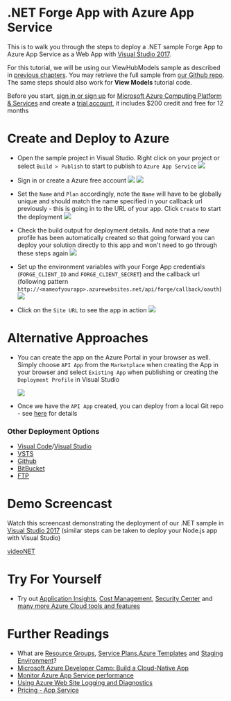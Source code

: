 # .NET Forge App with Azure App Service

This is to walk you through the steps to deploy a .NET sample Forge App to Azure App Service as a Web App with [Visual Studio 2017](https://visualstudio.microsoft.com/vs/).

For this tutorial, we will be using our ViewHubModels sample as described in [previous chapters](tutorials/viewhubmodels). You may retrieve the full sample from [our Github repo](https://github.com/Autodesk-Forge/learn.forge.viewhubmodels/tree/net). The same steps should also work for **View Models** tutorial code.

Before you start, [sign in or sign up](https://signup.azure.com/) for [Microsoft Azure Computing Platform & Services](https://azure.microsoft.com/) and create a [trial account](https://azure.microsoft.com/en-us/free/?cdn=disable), it includes $200 credit and free for 12 months

# Create and Deploy to Azure

- Open the sample project in Visual Studio. Right click on your project or select ```Build > Publish``` to start to publish to ```Azure App Service```
![](_media/deployment/azure/create_web_app_net.png)

- Sign in or create a Azure free account
![](_media/deployment/azure/create_web_app_net_2.png)
![](_media/deployment/azure/create_web_app_net_3.png)

- Set the ```Name``` and ```Plan``` accordingly, note the ```Name``` will have to be globally unique and should match the name specified in your callback url previously - this is going in to the URL of your app. Click ```Create``` to start the deployment
![](_media/deployment/azure/create_web_app_net_4.png)

- Check the build output for deployment details. And note that a new profile has been automatically created so that going forward you can deploy your solution directly to this app and won't need to go through these steps again
![](_media/deployment/azure/net_app_published_result.png)

- Set up the environment variables with your Forge App credentials (```FORGE_CLIENT_ID``` and ```FORGE_CLIENT_SECRET```) and the callback url (following pattern ```http://<nameofyourapp>.azurewebsites.net/api/forge/callback/oauth```)
![](_media/deployment/azure/vsAppSettings.png)

- Click on the ```Site URL``` to see the app in action
![](_media/deployment/azure/app_running.png)

# Alternative Approaches

- You can create the app on the Azure Portal in your browser as well. Simply choose ```API App``` from the ```Marketplace``` when creating the App in your browser and select ```Existing App``` when publishing or creating the ```Deployment Profile``` in Visual Studio

  ![](_media/deployment/azure/app_dashboard.png)
- Once we have the ```API App``` created, you can deploy from a local Git repo - see [here](deployment/azure/node) for details

### Other Deployment Options
- [Visual Code](https://azure.microsoft.com/en-us/blog/visual-studio-code-and-azure-app-service-a-perfect-fit/)/[Visual Studio](../node)
- [VSTS](https://docs.microsoft.com/en-us/labs/devops/deployazurefunctionswithvsts/)
- [Github](https://blogs.msdn.microsoft.com/benjaminperkins/2017/05/10/deploy-github-source-code-repositories-to-an-azure-app-service/)
- [BitBucket](https://confluence.atlassian.com/bitbucket/deploy-to-microsoft-azure-900820699.html)
- [FTP](https://docs.microsoft.com/en-us/azure/app-service/deploy-ftp)

# Demo Screencast

Watch this screencast demonstrating the deployment of our .NET sample in [Visual Studio 2017](https://visualstudio.microsoft.com/vs/) (similar steps can be taken to deploy your Node.js app with Visual Studio)

[videoNET](https://www.youtube.com/embed/dDg-fQ7SHAQ ':include :type=iframe width=100% height=400px')

# Try For Yourself
<!--
This will be live soon (as another version of the tutorial)
- Adapt this sample app to the [.NET Core Framework](https://docs.microsoft.com/en-us/dotnet/core/) and deploy it as a [Azure Web App](deployment/azure/node)
-->
- Try out [Application Insights](https://azure.microsoft.com/en-us/services/monitor/), [Cost Management](https://portal.azure.com/#blade/Microsoft_Azure_Billing/ModernBillingMenuBlade/Overview), [Security Center](https://portal.azure.com/#blade/Microsoft_Azure_Security/SecurityMenuBlade/18) and [many more Azure Cloud tools and features](https://azure.microsoft.com/en-us/services/)

# Further Readings
- What are [Resource Groups](https://docs.microsoft.com/en-us/azure/azure-resource-manager/resource-group-overview), [Service Plans](https://azure.microsoft.com/en-us/pricing/details/app-service/plans/),[Azure Templates](https://azure.microsoft.com/en-us/resources/templates/) and [Staging Environment](https://docs.microsoft.com/en-us/azure/app-service/deploy-staging-slots)?
- [Microsoft Azure Developer Camp: Build a Cloud-Native App](https://mva.microsoft.com/en-us/training-courses/microsoft-azure-developer-camp-build-a-cloud-native-app-8299)
- [Monitor Azure App Service performance](https://docs.microsoft.com/en-us/azure/application-insights/app-insights-azure-web-apps)
- [Using Azure Web Site Logging and Diagnostics](https://azure.microsoft.com/en-us/resources/videos/azure-web-site-logging-and-diagnostics/)
- [Pricing - App Service](https://azure.microsoft.com/en-us/pricing/details/app-service/windows/)
